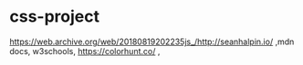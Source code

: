 # css-project
https://web.archive.org/web/20180819202235js_/http://seanhalpin.io/ ,mdn docs, w3schools, https://colorhunt.co/ , 
